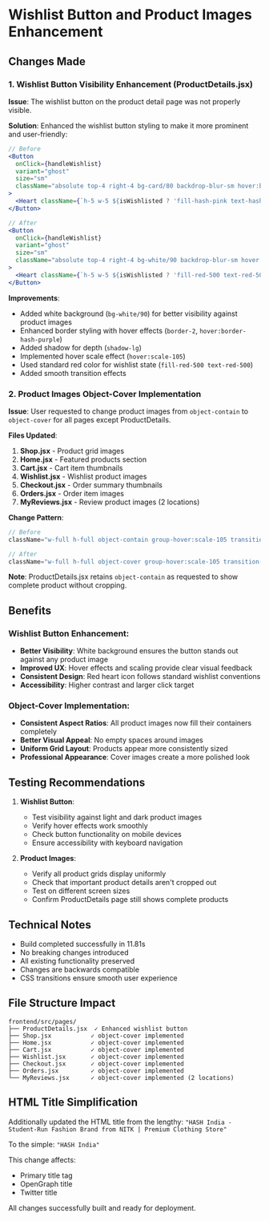 # Wishlist Button and Product Images Enhancement

## Changes Made

### 1. Wishlist Button Visibility Enhancement (ProductDetails.jsx)

**Issue**: The wishlist button on the product detail page was not properly visible.

**Solution**: Enhanced the wishlist button styling to make it more prominent and user-friendly:

```jsx
// Before
<Button
  onClick={handleWishlist}
  variant="ghost"
  size="sm"
  className="absolute top-4 right-4 bg-card/80 backdrop-blur-sm hover:bg-card border border-border"
>
  <Heart className={`h-5 w-5 ${isWishlisted ? 'fill-hash-pink text-hash-pink' : 'text-muted-foreground'}`} />
</Button>

// After
<Button
  onClick={handleWishlist}
  variant="ghost"
  size="sm"
  className="absolute top-4 right-4 bg-white/90 backdrop-blur-sm hover:bg-white border-2 border-border hover:border-hash-purple shadow-lg transition-all duration-200 hover:scale-105"
>
  <Heart className={`h-5 w-5 ${isWishlisted ? 'fill-red-500 text-red-500' : 'text-gray-600 hover:text-red-500'} transition-colors`} />
</Button>
```

**Improvements**:
- Added white background (`bg-white/90`) for better visibility against product images
- Enhanced border styling with hover effects (`border-2`, `hover:border-hash-purple`)
- Added shadow for depth (`shadow-lg`)
- Implemented hover scale effect (`hover:scale-105`)
- Used standard red color for wishlist state (`fill-red-500 text-red-500`)
- Added smooth transition effects

### 2. Product Images Object-Cover Implementation

**Issue**: User requested to change product images from `object-contain` to `object-cover` for all pages except ProductDetails.

**Files Updated**:

1. **Shop.jsx** - Product grid images
2. **Home.jsx** - Featured products section
3. **Cart.jsx** - Cart item thumbnails
4. **Wishlist.jsx** - Wishlist product images
5. **Checkout.jsx** - Order summary thumbnails
6. **Orders.jsx** - Order item images
7. **MyReviews.jsx** - Review product images (2 locations)

**Change Pattern**:
```jsx
// Before
className="w-full h-full object-contain group-hover:scale-105 transition-transform duration-300"

// After
className="w-full h-full object-cover group-hover:scale-105 transition-transform duration-300"
```

**Note**: ProductDetails.jsx retains `object-contain` as requested to show complete product without cropping.

## Benefits

### Wishlist Button Enhancement:
- **Better Visibility**: White background ensures the button stands out against any product image
- **Improved UX**: Hover effects and scaling provide clear visual feedback
- **Consistent Design**: Red heart icon follows standard wishlist conventions
- **Accessibility**: Higher contrast and larger click target

### Object-Cover Implementation:
- **Consistent Aspect Ratios**: All product images now fill their containers completely
- **Better Visual Appeal**: No empty spaces around images
- **Uniform Grid Layout**: Products appear more consistently sized
- **Professional Appearance**: Cover images create a more polished look

## Testing Recommendations

1. **Wishlist Button**:
   - Test visibility against light and dark product images
   - Verify hover effects work smoothly
   - Check button functionality on mobile devices
   - Ensure accessibility with keyboard navigation

2. **Product Images**:
   - Verify all product grids display uniformly
   - Check that important product details aren't cropped out
   - Test on different screen sizes
   - Confirm ProductDetails page still shows complete products

## Technical Notes

- Build completed successfully in 11.81s
- No breaking changes introduced
- All existing functionality preserved
- Changes are backwards compatible
- CSS transitions ensure smooth user experience

## File Structure Impact

```
frontend/src/pages/
├── ProductDetails.jsx  ✓ Enhanced wishlist button
├── Shop.jsx           ✓ object-cover implemented
├── Home.jsx           ✓ object-cover implemented
├── Cart.jsx           ✓ object-cover implemented
├── Wishlist.jsx       ✓ object-cover implemented
├── Checkout.jsx       ✓ object-cover implemented
├── Orders.jsx         ✓ object-cover implemented
└── MyReviews.jsx      ✓ object-cover implemented (2 locations)
```

## HTML Title Simplification

Additionally updated the HTML title from the lengthy:
`"HASH India - Student-Run Fashion Brand from NITK | Premium Clothing Store"`

To the simple:
`"HASH India"`

This change affects:
- Primary title tag
- OpenGraph title
- Twitter title

All changes successfully built and ready for deployment.

